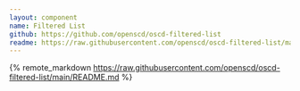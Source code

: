 ```yaml
---
layout: component
name: Filtered List
github: https://github.com/openscd/oscd-filtered-list
readme: https://raw.githubusercontent.com/openscd/oscd-filtered-list/main/README.md
---
```


{%  remote_markdown https://raw.githubusercontent.com/openscd/oscd-filtered-list/main/README.md %}
